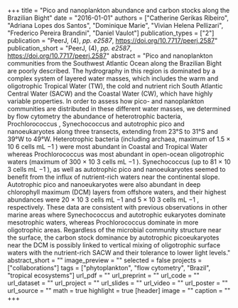+++
title = "Pico and nanoplankton abundance and carbon stocks along the Brazilian Bight"
date = "2016-01-01"
authors = ["Catherine Gerikas Ribeiro", "Adriana Lopes dos Santos", "Dominique Marie", "Vivian Helena Pellizari", "Frederico Pereira Brandini", "Daniel Vaulot"]
publication_types = ["2"]
publication = "PeerJ, (4), _pp. e2587_, https://doi.org/10.7717/peerj.2587"
publication_short = "PeerJ, (4), _pp. e2587_, https://doi.org/10.7717/peerj.2587"
abstract = "Pico and nanoplankton communities from the Southwest Atlantic Ocean along the Brazilian Bight are poorly described. The hydrography in this region is dominated by a complex system of layered water masses, which includes the warm and oligotrophic Tropical Water (TW), the cold and nutrient rich South Atlantic Central Water (SACW) and the Coastal Water (CW), which have highly variable properties. In order to assess how pico- and nanoplankton communities are distributed in these different water masses, we determined by flow cytometry the abundance of heterotrophic bacteria, Prochlorococcus , Synechococcus and autotrophic pico and nanoeukaryotes along three transects, extending from 23°S to 31°S and 39°W to 49°W. Heterotrophic bacteria (including archaea, maximum of 1.5 × 10 6 cells mL −1 ) were most abundant in Coastal and Tropical Water whereas Prochlorococcus was most abundant in open-ocean oligotrophic waters (maximum of 300 × 10 3 cells mL −1 ). Synechococcus (up to 81 × 10 3 cells mL −1 ), as well as autotrophic pico and nanoeukaryotes seemed to benefit from the influx of nutrient-rich waters near the continental slope. Autotrophic pico and nanoeukaryotes were also abundant in deep chlorophyll maximum (DCM) layers from offshore waters, and their highest abundances were 20 × 10 3 cells mL −1 and 5 × 10 3 cells mL −1 , respectively. These data are consistent with previous observations in other marine areas where Synechococcus and autotrophic eukaryotes dominate mesotrophic waters, whereas Prochlorococcus dominate in more oligotrophic areas. Regardless of the microbial community structure near the surface, the carbon stock dominance by autotrophic picoeukaryotes near the DCM is possibly linked to vertical mixing of oligotrophic surface waters with the nutrient-rich SACW and their tolerance to lower light levels."
abstract_short = ""
image_preview = ""
selected = false
projects = ["collaborations"]
tags = ["phytoplankton", "flow cytometry", "Brazil", "tropical ecosystems"]
url_pdf = ""
url_preprint = ""
url_code = ""
url_dataset = ""
url_project = ""
url_slides = ""
url_video = ""
url_poster = ""
url_source = ""
math = true
highlight = true
[header]
image = ""
caption = ""
+++
